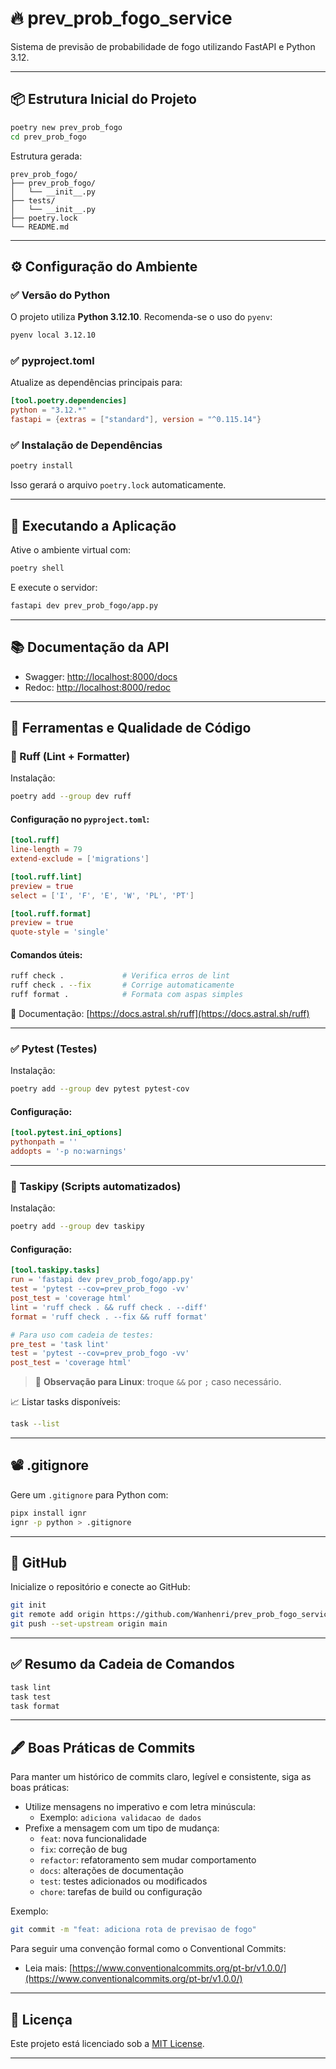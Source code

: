 # 🔥 prev\_prob\_fogo\_service

Sistema de previsão de probabilidade de fogo utilizando FastAPI e Python 3.12.

---

## 📦 Estrutura Inicial do Projeto

```bash
poetry new prev_prob_fogo
cd prev_prob_fogo
```

Estrutura gerada:

```
prev_prob_fogo/
├── prev_prob_fogo/
│   └── __init__.py
├── tests/
│   └── __init__.py
├── poetry.lock
└── README.md
```

---

## ⚙️ Configuração do Ambiente

### ✅ Versão do Python

O projeto utiliza **Python 3.12.10**. Recomenda-se o uso do `pyenv`:

```bash
pyenv local 3.12.10
```

### ✅ pyproject.toml

Atualize as dependências principais para:

```toml
[tool.poetry.dependencies]
python = "3.12.*"
fastapi = {extras = ["standard"], version = "^0.115.14"}
```

### ✅ Instalação de Dependências

```bash
poetry install
```

Isso gerará o arquivo `poetry.lock` automaticamente.

---

## 🚀 Executando a Aplicação

Ative o ambiente virtual com:

```bash
poetry shell
```

E execute o servidor:

```bash
fastapi dev prev_prob_fogo/app.py
```

---

## 📚 Documentação da API

* Swagger: [http://localhost:8000/docs](http://localhost:8000/docs)
* Redoc: [http://localhost:8000/redoc](http://localhost:8000/redoc)

---

## 🧠 Ferramentas e Qualidade de Código

### 🧹 Ruff (Lint + Formatter)

Instalação:

```bash
poetry add --group dev ruff
```

#### Configuração no `pyproject.toml`:

```toml
[tool.ruff]
line-length = 79
extend-exclude = ['migrations']

[tool.ruff.lint]
preview = true
select = ['I', 'F', 'E', 'W', 'PL', 'PT']

[tool.ruff.format]
preview = true
quote-style = 'single'
```

#### Comandos úteis:

```bash
ruff check .             # Verifica erros de lint
ruff check . --fix       # Corrige automaticamente
ruff format .            # Formata com aspas simples
```

📄 Documentação: [https://docs.astral.sh/ruff](https://docs.astral.sh/ruff)

---

### ✅ Pytest (Testes)

Instalação:

```bash
poetry add --group dev pytest pytest-cov
```

#### Configuração:

```toml
[tool.pytest.ini_options]
pythonpath = ''
addopts = '-p no:warnings'
```

---

### 🧪 Taskipy (Scripts automatizados)

Instalação:

```bash
poetry add --group dev taskipy
```

#### Configuração:

```toml
[tool.taskipy.tasks]
run = 'fastapi dev prev_prob_fogo/app.py'
test = 'pytest --cov=prev_prob_fogo -vv'
post_test = 'coverage html'
lint = 'ruff check . && ruff check . --diff'
format = 'ruff check . --fix && ruff format'

# Para uso com cadeia de testes:
pre_test = 'task lint'
test = 'pytest --cov=prev_prob_fogo -vv'
post_test = 'coverage html'
```

> 🔁 **Observação para Linux**: troque `&&` por `;` caso necessário.

📈 Listar tasks disponíveis:

```bash
task --list
```

---

## 📽️ .gitignore

Gere um `.gitignore` para Python com:

```bash
pipx install ignr
ignr -p python > .gitignore
```

---

## 🔗 GitHub

Inicialize o repositório e conecte ao GitHub:

```bash
git init
git remote add origin https://github.com/Wanhenri/prev_prob_fogo_service.git
git push --set-upstream origin main
```

---

## ✅ Resumo da Cadeia de Comandos

```bash
task lint
task test
task format
```
---

## 🖋️ Boas Práticas de Commits

Para manter um histórico de commits claro, legível e consistente, siga as boas práticas:

- Utilize mensagens no imperativo e com letra minúscula:
  - Exemplo: `adiciona validacao de dados`
- Prefixe a mensagem com um tipo de mudança:
  - `feat`: nova funcionalidade
  - `fix`: correção de bug
  - `refactor`: refatoramento sem mudar comportamento
  - `docs`: alterações de documentação
  - `test`: testes adicionados ou modificados
  - `chore`: tarefas de build ou configuração

Exemplo:

```bash
git commit -m "feat: adiciona rota de previsao de fogo"
```

Para seguir uma convenção formal como o Conventional Commits:

- Leia mais: [https://www.conventionalcommits.org/pt-br/v1.0.0/](https://www.conventionalcommits.org/pt-br/v1.0.0/)

---

## 📄 Licença

Este projeto está licenciado sob a [MIT License](LICENSE).

---
